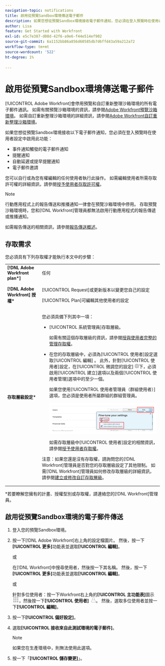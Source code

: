 ```yaml
---
navigation-topic: notifications
title: 啟用從預覽Sandbox環境傳送電子郵件
description: 如果您想從預覽Sandbox環境接收電子郵件通知，您必須在登入預覽時在使用者設定中啟用此功能。
author: Lisa
feature: Get Started with Workfront
exl-id: e5c7e387-d08d-42f6-a9e6-f44e514ef902
source-git-commit: 6a1152bb86a856d60585db7d6ffd43a59a212a72
workflow-type: tm+mt
source-wordcount: '522'
ht-degree: 1%

---
```


# 啟用從預覽Sandbox環境傳送電子郵件

[!UICONTROL Adobe Workfront]會停用預覽和自訂重新整理沙箱環境的所有電子郵件通訊。 如需有關預覽沙箱環境的資訊，請參閱[Adobe Workfront預覽沙箱環境](../../administration-and-setup/set-up-workfront/workfront-testing-environments/wf-preview-sandbox-environment.md)。 如需自訂重新整理沙箱環境的詳細資訊，請參閱[Adobe Workfront自訂重新整理沙箱環境](../../administration-and-setup/set-up-workfront/workfront-testing-environments/wf-custom-refresh-sandbox-environment.md)。

如果您想從預覽Sandbox環境接收以下電子郵件通知，您必須在登入預覽時在使用者設定中啟用此功能：

* 事件通知觸發的電子郵件通知
* 提醒通知
* 自動延遲或提早提醒通知
* 電子郵件邀請

您可以自行或為您有權編輯的任何使用者執行此操作。 如需編輯使用者所需存取許可權的詳細資訊，請參閱[授予使用者存取許可權](../../administration-and-setup/add-users/configure-and-grant-access/grant-access-other-users.md)。

>[!NOTE]
>
>行動應用程式上的報告傳送和推播通知一律會在預覽沙箱環境中停用。 存取預覽沙箱環境時，您和[!DNL Workfront]管理員都無法啟用行動應用程式的報告傳遞或推播通知。
>
>如需報告傳送的相關資訊，請參閱[報告傳送概述](../../reports-and-dashboards/reports/creating-and-managing-reports/set-up-report-deliveries.md)。

## 存取需求

您必須具有下列存取權才能執行本文中的步驟：

<table style="table-layout:auto"> 
 <col> 
 </col> 
 <col> 
 </col> 
 <tbody> 
  <tr> 
   <td role="rowheader"><strong>[!DNL Adobe Workfront plan*]</strong></td> 
   <td> <p>任何</p> </td> 
  </tr> 
  <tr> 
   <td role="rowheader"><strong>[!DNL Adobe Workfront] 授權*</strong></td> 
   <td> <p>[!UICONTROL Request]或更新版本以變更您自己的設定</p> <p>[!UICONTROL Plan]可編輯其他使用者的設定</p> </td> 
  </tr> 
  <tr> 
   <td role="rowheader"><strong>存取層級設定*</strong></td> 
   <td> <p>您必須具備下列其中一項：</p> 
    <ul> 
     <li> <p>[!UICONTROL 系統管理員]存取層級。</p> <p> 如需有關這個存取層級的資訊，請參閱<a href="../../administration-and-setup/add-users/configure-and-grant-access/grant-a-user-full-administrative-access.md" class="MCXref xref">授與使用者完整的管理存取權</a>。 </p> </li> 
     <li> <p>在您的存取層級中，必須為[!UICONTROL 使用者]設定選取[!UICONTROL 編輯] 。 此外，針對[!UICONTROL 使用者]設定，在[!UICONTROL 微調您的設定] <img src="assets/gear-icon-in-access-levels.png">下，必須啟用[!UICONTROL 建立]選項以及兩個[!UICONTROL 使用者管理]選項中的至少一個。 </p> <p>如果您使用[!UICONTROL 使用者管理員（群組使用者）]選項，您必須是使用者所屬群組的群組管理員。</p> <p> <img src="assets/access-req-users-350x101.png" style="width: 350;height: 101;"> </p> <p>如需存取層級中[!UICONTROL 使用者]設定的相關資訊，請參閱<a href="../../administration-and-setup/add-users/configure-and-grant-access/grant-access-other-users.md" class="MCXref xref">授予使用者存取權</a>。</p> </li> 
    </ul> <p>注意：如果您還是沒有存取權，請詢問您的[!DNL Workfront]管理員是否對您的存取層級設定了其他限制。 如需[!DNL Workfront]管理員如何修改存取層級的詳細資訊，請參閱<a href="../../administration-and-setup/add-users/configure-and-grant-access/create-modify-access-levels.md" class="MCXref xref">建立或修改自訂存取層級</a>。</p> </td> 
  </tr> 
 </tbody> 
</table>

&#42;若要瞭解您擁有的計畫、授權型別或存取權，請連絡您的[!DNL Workfront]管理員。

## 啟用從預覽Sandbox環境的電子郵件傳送

1. 登入您的預覽Sandbox環境。
1. 按一下[!DNL Adobe Workfront]右上角的設定檔圖片。 然後，按一下&#x200B;**[!UICONTROL 更多]**&#x200B;功能表並選取&#x200B;**[!UICONTROL 編輯]**。

   或

   在[!DNL Workfront]中搜尋使用者，然後按一下其名稱。 然後，按一下&#x200B;**[!UICONTROL 更多]**&#x200B;功能表並選取&#x200B;**[!UICONTROL 編輯]**。

   或

   針對多位使用者：按一下Workfront右上角的&#x200B;**[!UICONTROL 主功能表]**&#x200B;圖示![主功能表圖示](assets/main-menu-icon.png)，然後按一下&#x200B;**[!UICONTROL 使用者]** ![使用者圖示](assets/users-icon-in-main-menu.png)。  然後，選取多位使用者並按一下&#x200B;**[!UICONTROL 編輯]**。

1. 按一下&#x200B;**[!UICONTROL 偏好設定]**。
1. 選取&#x200B;**[!UICONTROL 接收來自此測試環境的電子郵件]**。

   >[!NOTE]
   >
   >如果您在生產環境中，則無法使用此選項。

1. 按一下「**[!UICONTROL 儲存變更]**」。
